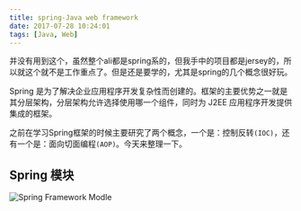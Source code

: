 ```yaml
---
title: spring-Java web framework
date: 2017-07-28 10:24:01
tags: [Java, Web]
---
```


并没有用到这个，虽然整个ali都是spring系的，但我手中的项目都是jersey的，所以就这个就不是工作重点了。但是还是要学的，尤其是spring的几个概念很好玩。

Spring 是为了解决企业应用程序开发复杂性而创建的。框架的主要优势之一就是其分层架构，分层架构允许选择使用哪一个组件，同时为 J2EE 应用程序开发提供集成的框架。

之前在学习Spring框架的时候主要研究了两个概念，一个是：控制反转`(IOC)`，还有一个是：面向切面编程`(AOP)`。今天来整理一下。

## Spring 模块

![Spring Framework Modle](/img/spring_framework.gif)
